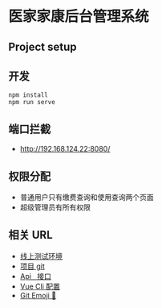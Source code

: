 # 医家家康后台管理系统

## Project setup

## 开发

```shell
npm install
npm run serve
```

## 端口拦截

- http://192.168.124.22:8080/

## 权限分配

- 普通用户只有缴费查询和使用查询两个页面
- 超级管理员有所有权限

## 相关 URL

- [线上测试环境]()
- [项目 git](https://github.com/WjiaoJ/yijiajiakang-web.git)
- [Api   接口](http://29n1t43158.wicp.vip/)
- [Vue Cli 配置](https://cli.vuejs.org/config/)
- [Git Emoji 🐶](https://github.com/liuchengxu/git-commit-emoji-cn)
